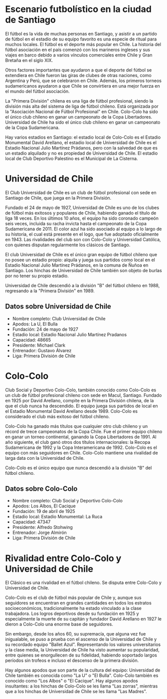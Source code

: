 # Escenario futbolístico en la ciudad de Santiago
El fútbol es la vida de muchas personas en Santiago, y asistir a un partido de fútbol en el estadio de su equipo favorito es una especie de ritual para muchos locales. El fútbol es el deporte más popular en Chile. La historia del fútbol asociación en el país comenzó con los marineros ingleses y sus viajes en barco debido a varios vínculos comerciales entre Chile y Gran Bretaña en el siglo XIX.

Otros factores importantes que ayudaron a que el deporte del fútbol se extendiera en Chile fueron las giras de clubes de otras naciones, como Argentina y Perú, que se celebraron en Chile. Además, los primeros torneos sudamericanos ayudaron a que Chile se convirtiera en una mejor fuerza en el mundo del fútbol asociación.

La "Primera División" chilena es una liga de fútbol profesional, siendo la división más alta del sistema de liga de fútbol chileno. Está organizada por la "Asociación Nacional de Fútbol Profesional" en Chile. Colo-Colo ha sido el único club chileno en ganar un campeonato de la Copa Libertadores. Universidad de Chile ha sido el único club chileno en ganar un campeonato de la Copa Sudamericana.

Hay varios estadios en Santiago: el estadio local de Colo-Colo es el Estadio Monumental David Arellano, el estadio local de Universidad de Chile es el Estadio Nacional Julio Martínez Prádanos, pero con la salvedad de que es un estadio alquilado y no es propiedad de Universidad de Chile. El estadio local de Club Deportivo Palestino es el Municipal de La Cisterna.

# Universidad de Chile
El Club Universidad de Chile es un club de fútbol profesional con sede en Santiago de Chile, que juega en la Primera División.

Fundado el 24 de mayo de 1927, Universidad de Chile es uno de los clubes de fútbol más exitosos y populares de Chile, habiendo ganado el título de liga 18 veces. En los últimos 10 años, el equipo ha sido coronado campeón seis veces, incluida su racha invicta hasta el campeonato de la Copa Sudamericana de 2011. El color azul ha sido asociado al equipo a lo largo de su historia, el cual está presente en el logo, que fue adoptado oficialmente en 1943. Las rivalidades del club son con Colo-Colo y Universidad Católica, con quienes disputan regularmente los clásicos de Santiago.

El club Universidad de Chile es el único gran equipo de fútbol chileno que no posee un estadio propio: alquila y juega sus partidos como local en el Estadio Nacional Julio Martínez Prádanos, en la comuna de Ñuñoa en Santiago. Los hinchas de Universidad de Chile también son objeto de burlas por no tener su propio estadio.

Universidad de Chile descendió a la división "B" del fútbol chileno en 1988, regresando a la "Primera División" en 1989.

## Datos sobre Universidad de Chile
* Nombre completo: Club Universidad de Chile
* Apodos: La U, El Bulla
* Fundación: 24 de mayo de 1927
* Estadio local: Estadio Nacional Julio Martínez Pradanos
* Capacidad: 48665
* Presidente: Michael Clark
* Entrenador: Gustavo Álvarez
* Liga: Primera División de Chile

# Colo-Colo
Club Social y Deportivo Colo-Colo, también conocido como Colo-Colo es un club de fútbol profesional chileno con sede en Macul, Santiago. Fundado en 1925 por David Arellano, compite en la Primera División chilena, de la que el club nunca ha descendido. El equipo juega sus partidos de local en el Estadio Monumental David Arellano desde 1989. Colo-Colo es considerado el club más exitoso del fútbol chileno.

Colo-Colo ha ganado más títulos que cualquier otro club chileno y un récord de trece campeonatos de la Copa Chile. Fue el primer equipo chileno en ganar un torneo continental, ganando la Copa Libertadores de 1991. Al año siguiente, el club ganó otros dos títulos internacionales: la Recopa Sudamericana de 1992 y la Copa Interamericana de 1992. Colo-Colo es el equipo con más seguidores en Chile. Colo-Colo mantiene una rivalidad de larga data con la Universidad de Chile.

Colo-Colo es el único equipo que nunca descendió a la división "B" del fútbol chileno.

## Datos sobre Colo-Colo
* Nombre completo: Club Social y Deportivo Colo-Colo
* Apodos: Los Albos, El Cacique
* Fundación: 19 de abril de 1925
* Estadio local: Estadio Monumental: La Ruca
* Capacidad: 47347
* Presidente: Alfredo Stohwing
* Entrenador: Jorge Almirón
* Liga: Primera División de Chile

# Rivalidad entre Colo-Colo y Universidad de Chile
El Clásico es una rivalidad en el fútbol chileno. Se disputa entre Colo-Colo y Universidad de Chile.

Colo-Colo es el club de fútbol más popular de Chile y, aunque sus seguidores se encuentran en grandes cantidades en todos los estratos socioeconómicos, tradicionalmente ha estado vinculado a la clase trabajadora. Los logros deportivos desde su fundación en 1925 y especialmente la muerte de su capitán y fundador David Arellano en 1927 le dieron a Colo-Colo una enorme base de seguidores.

Sin embargo, desde los años 60, su supremacía, que alguna vez fue inigualable, se puso a prueba con el ascenso de la Universidad de Chile y su recordado equipo "Ballet Azul". Representando los valores universitarios y la clase media, la Universidad de Chile ha visto aumentar su popularidad, entre quienes se enorgullecen de su fidelidad, habiendo soportado largos períodos sin trofeos e incluso el descenso de la primera división.

Hay algunos apodos que son parte de la cultura del equipo: Universidad de Chile también es conocida como "La U" o "El Bulla". Colo-Colo también es conocido como "Los Albos" o "El Cacique". Hay algunos apodos insultantes: a los hinchas de Colo-Colo se les llama "Las zorras", mientras que a los hinchas de Universidad de Chile se les llama "Las Madres".
